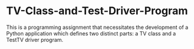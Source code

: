# TV-Class-and-Test-Driver-Program
This is a programming assignment that necessitates the development of a Python application which defines two distinct parts: a TV class and a TestTV driver program.
